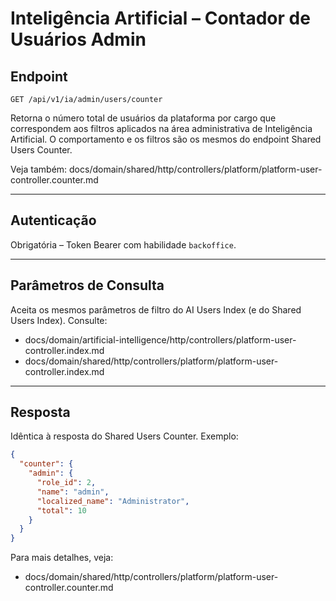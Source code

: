# Inteligência Artificial – Contador de Usuários Admin

## Endpoint

`GET /api/v1/ia/admin/users/counter`

Retorna o número total de usuários da plataforma por cargo que correspondem aos filtros aplicados na área administrativa de Inteligência Artificial. O comportamento e os filtros são os mesmos do endpoint Shared Users Counter.

Veja também: docs/domain/shared/http/controllers/platform/platform-user-controller.counter.md

---

## Autenticação

Obrigatória – Token Bearer com habilidade `backoffice`.

---

## Parâmetros de Consulta

Aceita os mesmos parâmetros de filtro do AI Users Index (e do Shared Users Index). Consulte:

- docs/domain/artificial-intelligence/http/controllers/platform-user-controller.index.md
- docs/domain/shared/http/controllers/platform/platform-user-controller.index.md

---

## Resposta

Idêntica à resposta do Shared Users Counter. Exemplo:

```json
{
  "counter": {
    "admin": {
      "role_id": 2,
      "name": "admin",
      "localized_name": "Administrator",
      "total": 10
    }
  }
}
```

Para mais detalhes, veja:

- docs/domain/shared/http/controllers/platform/platform-user-controller.counter.md
